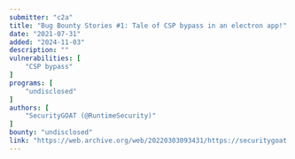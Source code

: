 ```yaml
---
submitter: "c2a"
title: "Bug Bounty Stories #1: Tale of CSP bypass in an electron app!"
date: "2021-07-31"
added: "2024-11-03"
description: ""
vulnerabilities: [
    "CSP bypass"
]
programs: [
    "undisclosed"
]
authors: [
    "SecurityGOAT (@RuntimeSecurity)"
]
bounty: "undisclosed"
link: "https://web.archive.org/web/20220303093431/https://securitygoat.medium.com/bug-bounty-stories-1-tale-of-csp-bypass-in-an-electron-app-f669f6ecefc9"
---
```




